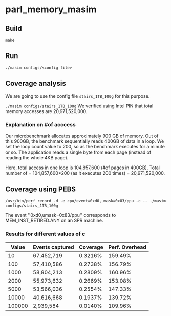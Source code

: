 # parl_memory_masim


## Build

````
make
````

## Run

``
./masim configs/<config file>
``

## Coverage analysis
We are going to use the config file ``stairs_1TB_100g`` for this purpose.

``
./masim configs/stairs_1TB_100g
``
We verified using Intel PIN that total memory accesses are 20,971,520,000.

### Explanation on \#of acccess
Our microbenchmark allocates approximately 900 GB of memory. Out of this 900GB, the benchmark sequentially reads 400GB of data in a loop. We set the loop count value to 200, so as the benchmark executes for a minute or so.
The application reads a single byte from each page (instead of reading the whole 4KB page).

Here, total access in one loop is 104,857,600 (#of pages in 400GB). Total number of = 104,857,600*200 (as it executes 200 times) = 20,971,520,000.


## Coverage using PEBS

````
/usr/bin/perf record -d -e cpu/event=0xd0,umask=0x83/ppu -c -- ./masim configs/stairs_1TB_100g

````
The event ''0xd0,umask=0x83/ppu'' corresponds to MEM_INST_RETIRED.ANY on an SPR machine.

### Results for different values of c

|     Value    	|     Events   captured    	|     Coverage    	|     Perf.   Overhead    	|
|---	|---	|---	|---	|
|     10    	|     67,452,719    	|     0.3216%    	|     159.49%    	|
|     100    	|     57,410,586    	|     0.2738%    	|     156.79%    	|
|     1000    	|     58,904,213    	|     0.2809%    	|     160.96%    	|
|     2000    	|     55,973,632    	|     0.2669%    	|     153.08%    	|
|     5000    	|     53,566,036    	|     0.2554%    	|     147.33%    	|
|     10000    	|     40,616,668    	|     0.1937%    	|     139.72%    	|
|     100000    	|     2,939,584    	|     0.0140%    	|     109.96%    	|

